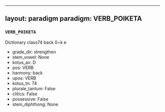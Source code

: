 
---
layout: paradigm
paradigm: VERB_POIKETA
---
### ` VERB_POIKETA `

Dictionary class74 back 0~k e 
* grade_dir: strengthen
* stem_vowel: None
* kotus_av: D
* pos: VERB
* harmony: back
* upos: VERB
* kotus_tn: 74
* plurale_tantum: False
* clitics: False
* possessive: False
* stem_diphthong: None
